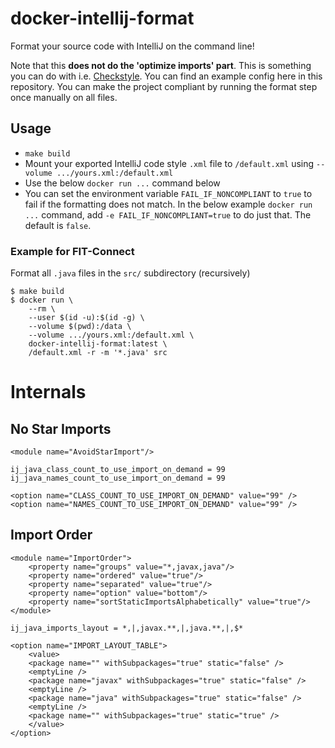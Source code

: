 # docker-intellij-format

Format your source code with IntelliJ on the command line!

Note that this **does not do the 'optimize imports' part**. This is something you can do with i.e. [Checkstyle](https://checkstyle.org/). You can find an example config here in this repository. You can make the project compliant by running the format step once manually on all files.

## Usage

* `make build`
* Mount your exported IntelliJ code style `.xml` file to `/default.xml` using `--volume .../yours.xml:/default.xml`
* Use the below `docker run ...` command below
* You can set the environment variable `FAIL_IF_NONCOMPLIANT` to `true` to fail if the formatting does not match.
  In the below example `docker run ...` command, add `-e FAIL_IF_NONCOMPLIANT=true` to do just that.
  The default is `false`.

### Example for FIT-Connect

Format all `.java` files in the `src/` subdirectory (recursively)

```console
$ make build
$ docker run \
    --rm \
    --user $(id -u):$(id -g) \
    --volume $(pwd):/data \
    --volume .../yours.xml:/default.xml \
    docker-intellij-format:latest \
    /default.xml -r -m '*.java' src
```

# Internals

## No Star Imports

```
<module name="AvoidStarImport"/>

ij_java_class_count_to_use_import_on_demand = 99
ij_java_names_count_to_use_import_on_demand = 99

<option name="CLASS_COUNT_TO_USE_IMPORT_ON_DEMAND" value="99" />
<option name="NAMES_COUNT_TO_USE_IMPORT_ON_DEMAND" value="99" />
```

## Import Order

```
<module name="ImportOrder">
    <property name="groups" value="*,javax,java"/>
    <property name="ordered" value="true"/>
    <property name="separated" value="true"/>
    <property name="option" value="bottom"/>
    <property name="sortStaticImportsAlphabetically" value="true"/>
</module>

ij_java_imports_layout = *,|,javax.**,|,java.**,|,$*

<option name="IMPORT_LAYOUT_TABLE">
    <value>
    <package name="" withSubpackages="true" static="false" />
    <emptyLine />
    <package name="javax" withSubpackages="true" static="false" />
    <emptyLine />
    <package name="java" withSubpackages="true" static="false" />
    <emptyLine />
    <package name="" withSubpackages="true" static="true" />
    </value>
</option>
```
